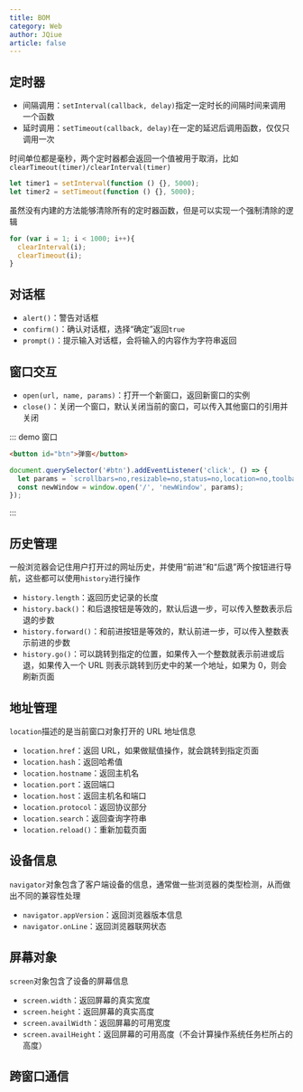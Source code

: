 ```yaml
---
title: BOM
category: Web
author: JQiue
article: false
---
```


## 定时器

+ 间隔调用：`setInterval(callback, delay)`指定一定时长的间隔时间来调用一个函数
+ 延时调用：`setTimeout(callback, delay)`在一定的延迟后调用函数，仅仅只调用一次

时间单位都是毫秒，两个定时器都会返回一个值被用于取消，比如`clearTimeout(timer)/clearInterval(timer)`

```js
let timer1 = setInterval(function () {}, 5000);
let timer2 = setTimeout(function () {}, 5000);
```

虽然没有内建的方法能够清除所有的定时器函数，但是可以实现一个强制清除的逻辑

```js
for (var i = 1; i < 1000; i++){
  clearInterval(i);
  clearTimeout(i);
}
```

## 对话框

+ `alert()`：警告对话框
+ `confirm()`：确认对话框，选择“确定”返回`true`
+ `prompt()`：提示输入对话框，会将输入的内容作为字符串返回

## 窗口交互

+ `open(url, name, params)`：打开一个新窗口，返回新窗口的实例
+ `close()`：关闭一个窗口，默认关闭当前的窗口，可以传入其他窗口的引用并关闭

::: demo 窗口

```html
<button id="btn">弹窗</button>
```

```js
document.querySelector('#btn').addEventListener('click', () => {
  let params = `scrollbars=no,resizable=no,status=no,location=no,toolbar=nomenubar=no,width=0,height=0,left=-1000,top=-1000`;
  const newWindow = window.open('/', 'newWindow', params);
});
```

:::

## 历史管理

一般浏览器会记住用户打开过的网址历史，并使用“前进”和“后退”两个按钮进行导航，这些都可以使用`history`进行操作

+ `history.length`：返回历史记录的长度
+ `history.back()`：和后退按钮是等效的，默认后退一步，可以传入整数表示后退的步数
+ `history.forward()`：和前进按钮是等效的，默认前进一步，可以传入整数表示前进的步数
+ `history.go()`：可以跳转到指定的位置，如果传入一个整数就表示前进或后退，如果传入一个 URL 则表示跳转到历史中的某一个地址，如果为 0，则会刷新页面

## 地址管理

`location`描述的是当前窗口对象打开的 URL 地址信息

+ `location.href`：返回 URL，如果做赋值操作，就会跳转到指定页面
+ `location.hash`：返回哈希值
+ `location.hostname`：返回主机名
+ `location.port`：返回端口
+ `location.host`：返回主机名和端口
+ `location.protocol`：返回协议部分
+ `location.search`：返回查询字符串
+ `location.reload()`：重新加载页面

## 设备信息

`navigator`对象包含了客户端设备的信息，通常做一些浏览器的类型检测，从而做出不同的兼容性处理

+ `navigator.appVersion`：返回浏览器版本信息
+ `navigator.onLine`：返回浏览器联网状态

## 屏幕对象

`screen`对象包含了设备的屏幕信息

+ `screen.width`：返回屏幕的真实宽度
+ `screen.height`：返回屏幕的真实高度
+ `screen.availWidth`：返回屏幕的可用宽度
+ `screen.availHeight`：返回屏幕的可用高度（不会计算操作系统任务栏所占的高度）

## 跨窗口通信

<!-- to be updated -->
